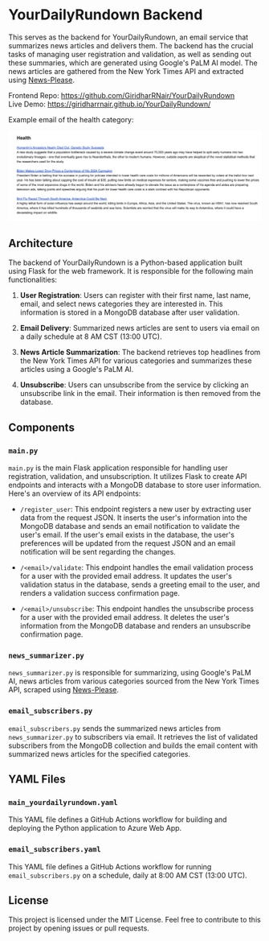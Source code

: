 # YourDailyRundown Backend


This serves as the backend for YourDailyRundown, an email service that summarizes news articles and delivers them. The backend has the crucial tasks of managing user registration and validation, as well as sending out these summaries, which are generated using Google's PaLM AI model. The news articles are gathered from the New York Times API and extracted using [News-Please](https://github.com/fhamborg/news-please).

Frontend Repo: https://github.com/GiridharRNair/YourDailyRundown </br>
Live Demo: https://giridharrnair.github.io/YourDailyRundown/

Example email of the health category:

<img alt="AutomobileCategoryExample" src="public/HealthCategoryExample.png" />

## Architecture

The backend of YourDailyRundown is a Python-based application built using Flask for the web framework. It is responsible for the following main functionalities:

1. **User Registration**: Users can register with their first name, last name, email, and select news categories they are interested in. This information is stored in a MongoDB database after user validation.

2. **Email Delivery**: Summarized news articles are sent to users via email on a daily schedule at 8 AM CST (13:00 UTC).

3. **News Article Summarization**: The backend retrieves top headlines from the New York Times API for various categories and summarizes these articles using a Google's PaLM AI.

4. **Unsubscribe**: Users can unsubscribe from the service by clicking an unsubscribe link in the email. Their information is then removed from the database.

## Components

### `main.py`
`main.py` is the main Flask application responsible for handling user registration, validation, and unsubscription. It utilizes Flask to create API endpoints and interacts with a MongoDB database to store user information. Here's an overview of its API endpoints:

* `/register_user`: This endpoint registers a new user by extracting user data from the request JSON. It inserts the user's information into the MongoDB database and sends an email notification to validate the user's email. If the user's email exists in the database, the user's preferences will be updated from the request JSON and an email notification will be sent regarding the changes.


* `/<email>/validate`: This endpoint handles the email validation process for a user with the provided email address. It updates the user's validation status in the database, sends a greeting email to the user, and renders a validation success confirmation page.


* `/<email>/unsubscribe`: This endpoint handles the unsubscribe process for a user with the provided email address. It deletes the user's information from the MongoDB database and renders an unsubscribe confirmation page.

### `news_summarizer.py`
`news_summarizer.py` is responsible for summarizing, using Google's PaLM AI, news articles from various categories sourced from the New York Times API, scraped using [News-Please](https://github.com/fhamborg/news-please).

### `email_subscribers.py`
`email_subscribers.py` sends the summarized news articles from `news_summarizer.py` to subscribers via email. It retrieves the list of validated subscribers from the MongoDB collection and builds the email content with summarized news articles for the specified categories.

## YAML Files

### `main_yourdailyrundown.yaml`
This YAML file defines a GitHub Actions workflow for building and deploying the Python application to Azure Web App.

### `email_subscribers.yaml`
This YAML file defines a GitHub Actions workflow for running `email_subscribers.py` on a schedule, daily at 8:00 AM CST (13:00 UTC).

## License
This project is licensed under the MIT License. Feel free to contribute to this project by opening issues or pull requests.